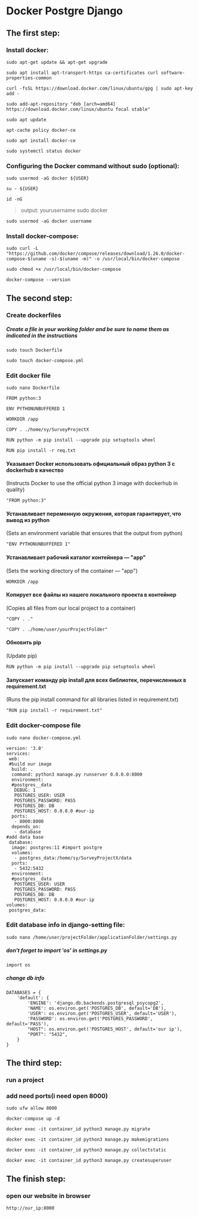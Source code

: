 # Docker Postgre Django

## The first step:
### Install docker:
```
sudo apt-get update && apt-get upgrade
```
```
sudo apt install apt-transport-https ca-certificates curl software-properties-common
```
```
curl -fsSL https://download.docker.com/linux/ubuntu/gpg | sudo apt-key add -
```
```
sudo add-apt-repository "deb [arch=amd64] https://download.docker.com/linux/ubuntu focal stable"
```
```
sudo apt update
```
```
apt-cache policy docker-ce  
```
```
sudo apt install docker-ce
```
```
sudo systemctl status docker
```
### Configuring the Docker command without sudo (optional):
```
sudo usermod -aG docker ${USER}
```
```
su - ${USER}
```
```
id -nG
```
>output:    yourusername sudo docker
```
sudo usermod -aG docker username
```
### Install docker-compose:
```
sudo curl -L "https://github.com/docker/compose/releases/download/1.26.0/docker-compose-$(uname -s)-$(uname -m)" -o /usr/local/bin/docker-compose
```
```
sudo chmod +x /usr/local/bin/docker-compose
```
```
docker-compose --version
```
## The second step:
### Create dockerfiles
##### Create a file in your working folder and be sure to name them as indicated in the instructions
```
sudo touch Dockerfile
```
```
sudo touch docker-compose.yml
```
### Edit docker file
```
sudo nano Dockerfile
```
```
FROM python:3

ENV PYTHONUNBUFFERED 1

WORKDIR /app

COPY . ./home/sy/SurveyProjectX

RUN python -m pip install --upgrade pip setuptools wheel

RUN pip install -r req.txt
```

#### Указывает Docker использовать официальный образ python 3 с dockerhub в качество
(Instructs Docker to use the official python 3 image with dockerhub in quality)
```
"FROM python:3"
```
#### Устанавливает переменную окружения, которая гарантирует, что вывод из python
(Sets an environment variable that ensures that the output from python)
```
"ENV PYTHONUNBUFFERED 1"
```

#### Устанавливает рабочий каталог контейнера — "app"
(Sets the working directory of the container — "app")
```
WORKDIR /app
```
#### Копирует все файлы из нашего локального проекта в контейнер
(Copies all files from our local project to a container)
```
"COPY . ."
```
```
"COPY . ./home/user/yourProjectFolder"
```
#### Обновить pip
(Update pip)
```
RUN python -m pip install --upgrade pip setuptools wheel
```

#### Запускает команду pip install для всех библиотек, перечисленных в requirement.txt
(Runs the pip install command for all libraries listed in requirement.txt)
```
"RUN pip install -r requirement.txt"
```
### Edit docker-compose file
```
sudo nano docker-compose.yml
```
```
version: '3.8'
services:
 web:
 #build our image
  build: .
  command: python3 manage.py runserver 0.0.0.0:8000
  environment:
  #postgres__data
   DEBUG: 1
   POSTGRES_USER: USER
   POSTGRES_PASSWORD: PASS
   POSTGRES_DB: DB
   POSTGRES_HOST: 0.0.0.0 #our-ip
  ports:
   - 8000:8000
  depends_on:
   - database
#add data base
 database:
  image: postgres:11 #import postgre
  volumes:
   - postgres_data:/home/sy/SurveyProjectX/data
  ports:
   - 5432:5432
  environment:
  #postgres__data
   POSTGRES_USER: USER
   POSTGRES_PASSWORD: PASS
   POSTGRES_DB: DB
   POSTGRES_HOST: 0.0.0.0 #our-ip
volumes:
 postgres_data:

```
### Edit database info in django-setting file:
```
sudo nano /home/user/projectFolder/applicationFolder/settings.py
```
##### don't forget to import 'os' in settings.py
```
import os
```
##### change db info
```
DATABASES = {
    'default': {
        'ENGINE': 'django.db.backends.postgresql_psycopg2',
        'NAME': os.environ.get('POSTGRES_DB', default='DB'),
        'USER': os.environ.get('POSTGRES_USER', default='USER'),
        'PASSWORD': os.environ.get('POSTGRES_PASSWORD', default='PASS'),
        "HOST": os.environ.get('POSTGRES_HOST', default='our ip'),
        "PORT": "5432",
    }
}
```
## The third step:
### run a project
### add need ports(i need open 8000)
```
sudo ufw allow 8000
```
```
docker-compose up -d
```
```
docker exec -it container_id python3 manage.py migrate
```
```
docker exec -it container_id python3 manage.py makemigrations
```
```
docker exec -it container_id python3 manage.py collectstatic
```
```
docker exec -it container_id python3 manage.py createsuperuser
```
## The finish step:
### open our website in browser
```
http://our_ip:8000
```